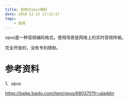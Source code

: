 ```yaml
---
title: 音频之opus编码
date: 2018-12-22 17:21:17
tags:
	- 音频
---
```






opus是一种音频编码格式。使用场景是网络上的实时音频传输。

完全开放的，没有专利限制。





# 参考资料

1、opus

https://baike.baidu.com/item/opus/680370?fr=aladdin